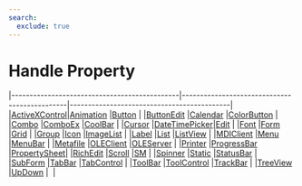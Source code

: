 ```yaml
---
search:
  exclude: true
---
```


<h1 class="heading"><span class="name">Handle Property</span></h1>

|----------------------------------------------|----------------------------------------------|--------------------------------------------|
|[ActiveXControl](../objects/activexcontrol.md)|[Animation](../objects/animation.md)          |[Button](../objects/button.md)              |
|[ButtonEdit](../objects/buttonedit.md)        |[Calendar](../objects/calendar.md)            |[ColorButton](../objects/colorbutton.md)    |
|[Combo](../objects/combo.md)                  |[ComboEx](../objects/comboex.md)              |[CoolBar](../objects/coolbar.md)            |
|[Cursor](../objects/cursor.md)                |[DateTimePicker](../objects/datetimepicker.md)|[Edit](../objects/edit.md)                  |
|[Font](../objects/font.md)                    |[Form](../objects/form.md)                    |[Grid](../objects/grid.md)                  |
|[Group](../objects/group.md)                  |[Icon](../objects/icon.md)                    |[ImageList](../objects/imagelist.md)        |
|[Label](../objects/label.md)                  |[List](../objects/list.md)                    |[ListView](../objects/listview.md)          |
|[MDIClient](../objects/mdiclient.md)          |[Menu](../objects/menu.md)                    |[MenuBar](../objects/menubar.md)            |
|[Metafile](../objects/metafile.md)            |[OLEClient](../objects/oleclient.md)          |[OLEServer](../objects/oleserver.md)        |
|[Printer](../objects/printer.md)              |[ProgressBar](../objects/progressbar.md)      |[PropertySheet](../objects/propertysheet.md)|
|[RichEdit](../objects/richedit.md)            |[Scroll](../objects/scroll.md)                |[SM](../objects/sm.md)                      |
|[Spinner](../objects/spinner.md)              |[Static](../objects/static.md)                |[StatusBar](../objects/statusbar.md)        |
|[SubForm](../objects/subform.md)              |[TabBar](../objects/tabbar.md)                |[TabControl](../objects/tabcontrol.md)      |
|[ToolBar](../objects/toolbar.md)              |[ToolControl](../objects/toolcontrol.md)      |[TrackBar](../objects/trackbar.md)          |
|[TreeView](../objects/treeview.md)            |[UpDown](../objects/updown.md)                |&nbsp;                                      |
